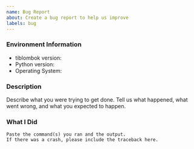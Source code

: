 ```yaml
---
name: Bug Report
about: Create a bug report to help us improve
labels: bug
---
```


<!-- Please search existing issues to avoid creating duplicates. -->

### Environment Information

-   tiblombok version:
-   Python version:
-   Operating System:

### Description

Describe what you were trying to get done.
Tell us what happened, what went wrong, and what you expected to happen.

### What I Did

```
Paste the command(s) you ran and the output.
If there was a crash, please include the traceback here.
```
